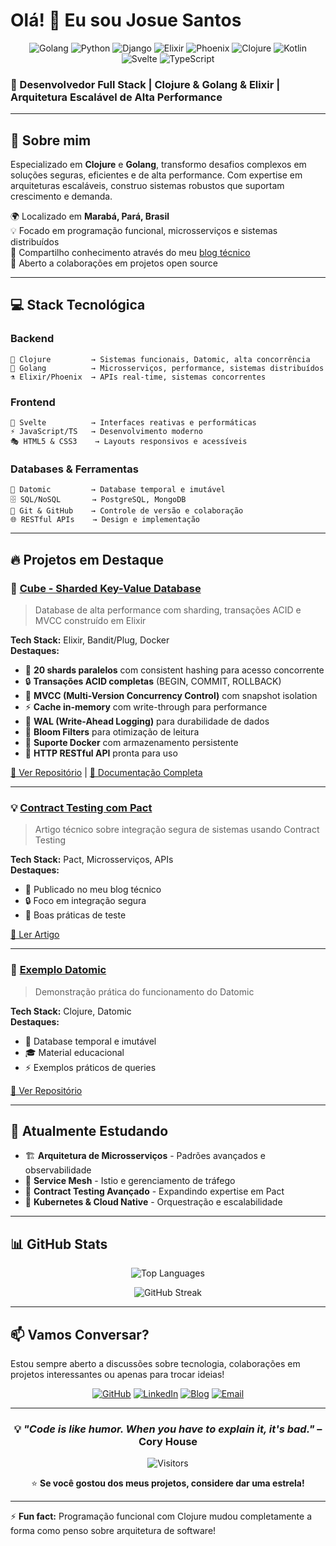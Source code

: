 # Olá! 👋 Eu sou Josue Santos

<div align="center">

![Golang](https://img.shields.io/badge/Go-00ADD8?style=for-the-badge&logo=go&logoColor=white)
![Python](https://img.shields.io/badge/Python-3776AB?style=for-the-badge&logo=python&logoColor=white)
![Django](https://img.shields.io/badge/Django-092E20?style=for-the-badge&logo=django&logoColor=white)
![Elixir](https://img.shields.io/badge/Elixir-4B275F?style=for-the-badge&logo=elixir&logoColor=white)
![Phoenix](https://img.shields.io/badge/Phoenix-FD4F00?style=for-the-badge&logo=phoenixframework&logoColor=white)
![Clojure](https://img.shields.io/badge/Clojure-5881D8?style=for-the-badge&logo=clojure&logoColor=white)
![Kotlin](https://img.shields.io/badge/Kotlin-7F52FF?style=for-the-badge&logo=kotlin&logoColor=white)
![Svelte](https://img.shields.io/badge/Svelte-FF3E00?style=for-the-badge&logo=svelte&logoColor=white)
![TypeScript](https://img.shields.io/badge/TypeScript-007ACC?style=for-the-badge&logo=typescript&logoColor=white)

</div>

### 💼 Desenvolvedor Full Stack | Clojure & Golang & Elixir | Arquitetura Escalável de Alta Performance

---

## 🚀 Sobre mim

Especializado em **Clojure** e **Golang**, transformo desafios complexos em soluções seguras, eficientes e de alta performance. Com expertise em arquiteturas escaláveis, construo sistemas robustos que suportam crescimento e demanda.

🌍 Localizado em **Marabá, Pará, Brasil**  
💡 Focado em programação funcional, microsserviços e sistemas distribuídos  
📝 Compartilho conhecimento através do meu [blog técnico](https://joss.fly.dev/)  
🤝 Aberto a colaborações em projetos open source  

---

## 💻 Stack Tecnológica

### Backend
```
🔮 Clojure         → Sistemas funcionais, Datomic, alta concorrência
🐹 Golang          → Microsserviços, performance, sistemas distribuídos
⚗️ Elixir/Phoenix  → APIs real-time, sistemas concorrentes
```

### Frontend
```
🎨 Svelte          → Interfaces reativas e performáticas
⚡ JavaScript/TS   → Desenvolvimento moderno
🎭 HTML5 & CSS3    → Layouts responsivos e acessíveis
```

### Databases & Ferramentas
```
💾 Datomic         → Database temporal e imutável
🗄️ SQL/NoSQL       → PostgreSQL, MongoDB
🔧 Git & GitHub    → Controle de versão e colaboração
🌐 RESTful APIs    → Design e implementação
```

---

## 🔥 Projetos em Destaque

### 🎲 [Cube - Sharded Key-Value Database](https://github.com/josuesantos1/cube)
> Database de alta performance com sharding, transações ACID e MVCC construído em Elixir

**Tech Stack:** Elixir, Bandit/Plug, Docker  
**Destaques:**
- 💾 **20 shards paralelos** com consistent hashing para acesso concorrente
- 🔒 **Transações ACID completas** (BEGIN, COMMIT, ROLLBACK)
- 🚀 **MVCC (Multi-Version Concurrency Control)** com snapshot isolation
- ⚡ **Cache in-memory** com write-through para performance
- 📝 **WAL (Write-Ahead Logging)** para durabilidade de dados
- 🌸 **Bloom Filters** para otimização de leitura
- 🐳 **Suporte Docker** com armazenamento persistente
- 🎯 **HTTP RESTful API** pronta para uso

[🔗 Ver Repositório](https://github.com/josuesantos1/cube) | [📖 Documentação Completa](https://github.com/josuesantos1/cube#readme)

---

### 💡 [Contract Testing com Pact](https://joss.fly.dev/posts/contract-testing/)
> Artigo técnico sobre integração segura de sistemas usando Contract Testing

**Tech Stack:** Pact, Microsserviços, APIs  
**Destaques:**
- 📝 Publicado no meu blog técnico
- 🔒 Foco em integração segura
- 🎯 Boas práticas de teste

[📖 Ler Artigo](https://joss.fly.dev/posts/contract-testing/)

---

### 🔮 [Exemplo Datomic](https://github.com/josuesantos1/datomic-exemplo)
> Demonstração prática do funcionamento do Datomic

**Tech Stack:** Clojure, Datomic  
**Destaques:**
- 💾 Database temporal e imutável
- 🎓 Material educacional
- ⚡ Exemplos práticos de queries

[🔗 Ver Repositório](https://github.com/josuesantos1/datomic-exemplo)

---

## 🌱 Atualmente Estudando

- 🏗️ **Arquitetura de Microsserviços** - Padrões avançados e observabilidade
- 🔧 **Service Mesh** - Istio e gerenciamento de tráfego
- 🧪 **Contract Testing Avançado** - Expandindo expertise em Pact
- 🚀 **Kubernetes & Cloud Native** - Orquestração e escalabilidade

---

## 📊 GitHub Stats

<div align="center">


![Top Languages](https://github-readme-stats.vercel.app/api/top-langs/?username=josuesantos1&layout=compact&theme=radical&hide_border=true)

![GitHub Streak](https://github-readme-streak-stats.herokuapp.com/?user=josuesantos1&theme=radical&hide_border=true)

</div>

---

## 📫 Vamos Conversar?

Estou sempre aberto a discussões sobre tecnologia, colaborações em projetos interessantes ou apenas para trocar ideias!

<div align="center">

[![GitHub](https://img.shields.io/badge/GitHub-100000?style=for-the-badge&logo=github&logoColor=white)](https://github.com/josuesantos1)
[![LinkedIn](https://img.shields.io/badge/LinkedIn-0077B5?style=for-the-badge&logo=linkedin&logoColor=white)](https://www.linkedin.com/in/jossdev/)
[![Blog](https://img.shields.io/badge/Blog-FF5722?style=for-the-badge&logo=blogger&logoColor=white)](https://joss.fly.dev/)
[![Email](https://img.shields.io/badge/Email-D14836?style=for-the-badge&logo=gmail&logoColor=white)](mailto:seu-email@exemplo.com)

</div>

---

<div align="center">

### 💡 *"Code is like humor. When you have to explain it, it's bad."* – Cory House

![Visitors](https://visitor-badge.laobi.icu/badge?page_id=josuesantos1.josuesantos1)

⭐️ **Se você gostou dos meus projetos, considere dar uma estrela!**

</div>

---

⚡ **Fun fact:** Programação funcional com Clojure mudou completamente a forma como penso sobre arquitetura de software!
